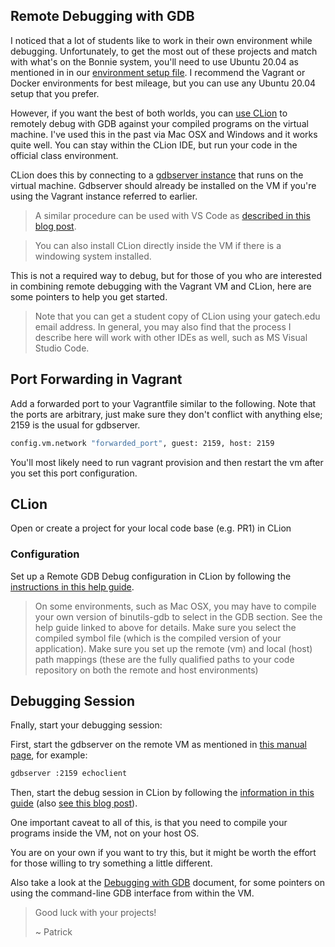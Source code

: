 ## Remote Debugging with GDB

I noticed that a lot of students like to work in their own environment while debugging. Unfortunately, to get the most out of these projects and match with what's on the Bonnie system, you'll need to use Ubuntu 20.04 as mentioned in in our [environment setup file](environment.md). I recommend the Vagrant or Docker environments for best mileage, but you can use any Ubuntu 20.04 setup that you prefer.

However, if you want the best of both worlds, you can [use CLion](https://www.jetbrains.com/clion/) to remotely debug with GDB against your compiled programs on the virtual machine. I've used this in the past via Mac OSX and Windows and it works quite well. You can stay within the CLion IDE, but run your code in the official class environment.

CLion does this by connecting to a [gdbserver instance](https://sourceware.org/gdb/onlinedocs/gdb/Server.html) that runs on the virtual machine. Gdbserver should already be installed on the VM if you're using the Vagrant instance referred to earlier.

> A similar procedure can be used with VS Code as [described in this blog post](https://medium.com/@spe_/debugging-c-c-programs-remotely-using-visual-studio-code-and-gdbserver-559d3434fb78).

> You can also install CLion directly inside the VM if there is a windowing system installed.


This is not a required way to debug, but for those of you who are interested in combining remote debugging with the Vagrant VM and CLion, here are some pointers to help you get started.


> Note that you can get a student copy of CLion using your gatech.edu email address. In general, you may also find that the process I describe here will work with other IDEs as well, such as MS Visual Studio Code.


## Port Forwarding in Vagrant

Add a forwarded port to your Vagrantfile similar to the following. Note that the ports are arbitrary, just make sure they don't conflict with anything else; 2159 is the usual for gdbserver.

```bash
config.vm.network "forwarded_port", guest: 2159, host: 2159
```

You'll most likely need to run vagrant provision and then restart the vm after you set this port configuration.

## CLion

Open or create a project for your local code base (e.g. PR1) in CLion


### Configuration

Set up a Remote GDB Debug configuration in CLion by following the [instructions in this help guide](https://www.jetbrains.com/help/clion/2016.3/remote-debug.html).


> On some environments, such as Mac OSX, you may have to compile your own version of binutils-gdb to select in the GDB section. See the help guide linked to above for details. Make sure you select the compiled symbol file (which is the compiled version of your application). Make sure you set up the remote (vm) and local (host) path mappings (these are the fully qualified paths to your code repository on both the remote and host environments)


## Debugging Session

Fnally, start your debugging session:


First, start the gdbserver on the remote VM as mentioned in [this manual page](https://sourceware.org/gdb/onlinedocs/gdb/Server.html), for example:

```bash
gdbserver :2159 echoclient
```

Then, start the debug session in CLion by following the [information in this guide](https://www.jetbrains.com/help/clion/2016.3/remote-debug.html) (also [see this blog post](https://blog.jetbrains.com/clion/2016/07/clion-2016-2-eap-remote-gdb-debug/)).

One important caveat to all of this, is that you need to compile your programs inside the VM, not on your host OS.

You are on your own if you want to try this, but it might be worth the effort for those willing to try something a little different.

Also take a look at the [Debugging with GDB](gdb-debugging.md) document, for some pointers on using the command-line GDB interface from within the VM.

> Good luck with your projects!
>
> ~ Patrick

